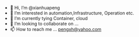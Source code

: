 - 👋 Hi, I’m @xianhuapeng
- 👀 I’m interested in automation,Infrastructure, Operation etc.
- 🌱 I’m currently tying Container, cloud
- 💞️ I’m looking to collaborate on ...
- 📫 How to reach me ... pengxh@yahoo.com

<!---
xianhuapeng/xianhuapeng is a ✨ special ✨ repository because its `README.md` (this file) appears on your GitHub profile.
You can click the Preview link to take a look at your changes.
--->
